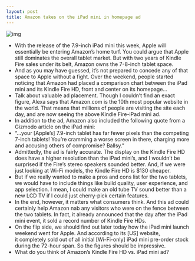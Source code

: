 ```yaml
---
layout: post
title: Amazon takes on the iPad mini in homepage ad
---
```

![img](http://media.idownloadblog.com/wp-content/uploads/2012/10/ipad-mini-kindle-fire-ad.png)
* With the release of the 7.9-inch iPad mini this week, Apple will essentially be entering Amazon’s home turf. You could argue that Apple still dominates the overall tablet market. But with two years of Kindle Fire sales under its belt, Amazon owns the 7-8-inch tablet space.
* And as you may have guessed, it’s not prepared to concede any of that space to Apple without a fight. Over the weekend, people started noticing that Amazon had placed a comparison chart between the iPad mini and its Kindle Fire HD, front and center on its homepage…
* Talk about valuable ad placement. Though I couldn’t find an exact figure, Alexa says that Amazon.com is the 10th most popular website in the world. That means that millions of people are visiting the site each day, and are now seeing the above Kindle Fire-iPad mini ad.
* In addition to the ad, Amazon also included the following quote from a Gizmodo article on the iPad mini:
* “…your [Apple’s] 7.9-inch tablet has far fewer pixels than the competing 7-inch tablets! You’re cramming a worse screen in there, charging more and accusing others of compromise? Ballsy.”
* Admittedly, the ad is fairly accurate. The display on the Kindle Fire HD does have a higher resolution than the iPad mini’s, and I wouldn’t be surprised if the Fire’s stereo speakers sounded better. And, if we were just looking at Wi-Fi models, the Kindle Fire HD is $130 cheaper.
* But if we really wanted to make a pros and cons list for the two tablets, we would have to include things like build quality, user experience, and app selection. I mean, I could make an old tube TV sound better than a new LCD TV if I could just cherry-pick certain features.
* In the end, however, it matters what consumers think. And this ad could certainly help Amazon nab any visitors who were on the fence between the two tablets. In fact, it already announced that the day after the iPad mini event, it sold a record number of Kindle Fire HDs.
* On the flip side, we should find out later today how the iPad mini launch weekend went for Apple. And according to its [US] website, it completely sold out of all initial [Wi-Fi-only] iPad mini pre-order stock during the 72-hour span. So the figures should be impressive.
* What do you think of Amazon’s Kindle Fire HD vs. iPad mini ad?

